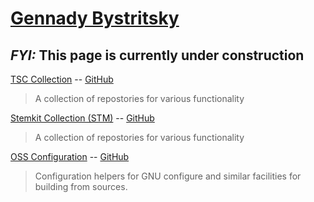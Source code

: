 # [Gennady Bystritsky](https://github.com/gbystrit)

##  _FYI:_ This page is currently under construction

[TSC Collection](https://tsc-collection.github.io)
-- [GitHub](https://github.com/tsc-collection)

> A collection of repostories for various functionality

[Stemkit Collection (STM)](https://stemkit-collection.github.io)
-- [GitHub](https://github.com/stemkit-collection)

> A collection of repostories for various functionality

[OSS Configuration](https://gbystrit.github.io/oss-configure)
-- [GitHub](https://github.com/gbystrit/oss-configure)

> Configuration helpers for GNU configure and similar facilities for
> building from sources.
